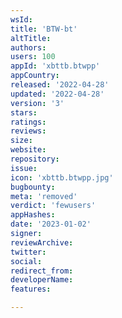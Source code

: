 ```yaml
---
wsId: 
title: 'BTW-bt'
altTitle: 
authors: 
users: 100
appId: 'xbttb.btwpp'
appCountry: 
released: '2022-04-28'
updated: '2022-04-28'
version: '3'
stars: 
ratings: 
reviews: 
size: 
website: 
repository: 
issue: 
icon: 'xbttb.btwpp.jpg'
bugbounty: 
meta: 'removed'
verdict: 'fewusers'
appHashes: 
date: '2023-01-02'
signer: 
reviewArchive: 
twitter: 
social: 
redirect_from: 
developerName: 
features: 

---
```


